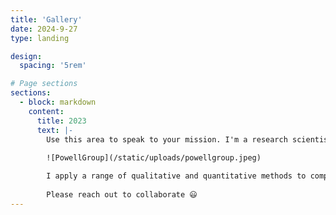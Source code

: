```yaml
---
title: 'Gallery'
date: 2024-9-27
type: landing

design:
  spacing: '5rem'

# Page sections
sections:
  - block: markdown
    content:
      title: 2023
      text: |-
        Use this area to speak to your mission. I'm a research scientist in the Moonshot team at DeepMind. I blog about machine learning, deep learning, and moonshots.
        
        ![PowellGroup](/static/uploads/powellgroup.jpeg)

        I apply a range of qualitative and quantitative methods to comprehensively investigate the role of science and technology in the economy.
        
        Please reach out to collaborate 😃
---
```

